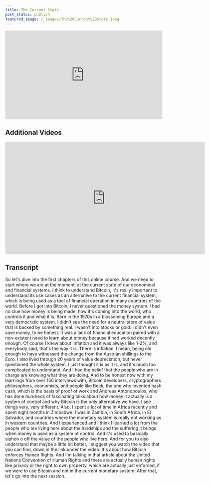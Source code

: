 ```yaml
---
title: The Current State
post_status: publish
featured_image: /_images/The%20Current%20State.jpeg
---
```


<div style="padding:56.25% 0 0 0;position:relative;"><iframe src="https://player.vimeo.com/video/847570188?badge=0&amp;autopause=0&amp;player_id=0&amp;app_id=58479" frameborder="0" allow="autoplay; fullscreen; picture-in-picture" allowfullscreen style="position:absolute;top:0;left:0;width:100%;height:100%;" title="001 The Current State"></iframe></div>

<div style="margin-bottom:30px;"></div>

## Additional Videos

<iframe width="640" height="360" src="https://www.youtube.com/embed/AXLiwrrk3sk" title="YouTube video player" frameborder="0" allow="accelerometer; autoplay; clipboard-write; encrypted-media; gyroscope; picture-in-picture; web-share" allowfullscreen></iframe>

## Transcript

So let's dive into the first chapters of this online course. And we need to start where we are at the moment, at the current state of our economical and financial systems. I think to understand Bitcoin, it's really important to understand its use cases as an alternative to the current financial system, which is being used as a tool of financial operation in many countries of the world. Before I got into Bitcoin, I never questioned the money system. I had no clue how money is being made, how it's coming into the world, who controls it and what it is. Born in the 1970s in a blossoming Europe and a very democratic system, I didn't see the need for a neutral store of value that is backed by something real. I wasn't into stocks or gold. I didn't even save money, to be honest. It was a lack of financial education paired with a non-existent need to learn about money because it had worked decently enough. Of course I knew about inflation and it was always like 1-2%, and everybody said, that's the way it is. There is inflation. I mean, being old enough to have witnessed the change from the Austrian shillings to the Euro. I also lived through 20 years of value depreciation, but never questioned the whole system. I just thought it is as it is, and it's much too complicated to understand. And I had the belief that the people who are in charge are knowing what they are doing. And to be honest now with my learnings from over 150 interviews with, Bitcoin developers, cryptographers philosophers, economists, and people like Beck, the one who invented hash cash, which is the basis of proof of work and Andreas Antonopoulos, who has done hundreds of fascinating talks about how money it actually is a system of control and why Bitcoin is the only alternative we have. I see things very, very different. Also, I spent a lot of time in Africa recently and spent eight months in Zimbabwe. I was in Zambia, in South Africa, in El Salvador, and countries where the monetary system is really not working as in western countries. And I experienced and I think I learned a lot from the people who are living here about the hardships and the suffering it brings when money is used as a system of control. And it's used to basically siphon o off the value of the people who live here. And for you to also understand that maybe a little bit better, I suggest you watch the video that you can find, down in the link under the video. It's about how Bitcoin enforces Human Rights. And I'm talking in that article about the United Nations Convention of Human Rights and there are actually human rights like privacy or the right to own property, which are actually just enforced, if we were to use Bitcoin and not in the current monetary system. After that, let's go into the next session.
